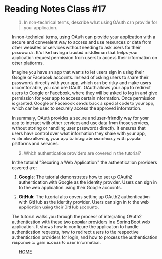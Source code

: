 # Reading Notes Class #17
<ol>

><li> In non-technical terms, describe what using OAuth can provide for your application.

In non-technical terms, using OAuth can provide your application with a secure and convenient way to access and use resources or data from other websites or services without needing to ask users for their passwords. It's like having a trusted middleman that helps your application request permission from users to access their information on other platforms.

Imagine you have an app that wants to let users sign in using their Google or Facebook accounts. Instead of asking users to share their passwords directly with your app, which can be risky and make users uncomfortable, you can use OAuth. OAuth allows your app to redirect users to Google or Facebook, where they will be asked to log in and give permission for your app to access certain information. Once permission is granted, Google or Facebook sends back a special code to your app, which can be used to securely access the approved information.

In summary, OAuth provides a secure and user-friendly way for your app to interact with other services and use data from those services, without storing or handling user passwords directly. It ensures that users have control over what information they share with your app, while also allowing your app to integrate seamlessly with popular platforms and services.

</li>


><li> Which authentication providers are covered in the tutorial?

In the tutorial "Securing a Web Application," the authentication providers covered are:

1. **Google**: The tutorial demonstrates how to set up OAuth2 authentication with Google as the identity provider. Users can sign in to the web application using their Google accounts.

2. **GitHub**: The tutorial also covers setting up OAuth2 authentication with GitHub as the identity provider. Users can sign in to the web application using their GitHub accounts.

The tutorial walks you through the process of integrating OAuth2 authentication with these two popular providers in a Spring Boot web application. It shows how to configure the application to handle authentication requests, how to redirect users to the respective authentication providers for login, and how to process the authentication response to gain access to user information.

</li>

<ol>

[HOME](../README.md)